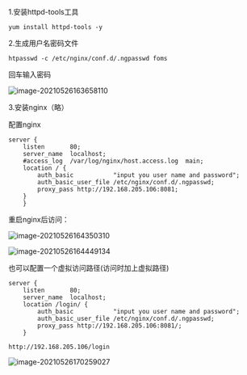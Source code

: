 1.安装httpd-tools工具

```shell
yum install httpd-tools -y
```

2.生成用户名密码文件

```shell
htpasswd -c /etc/nginx/conf.d/.ngpasswd foms
```

回车输入密码

![image-20210526163658110](C:\Users\15507\AppData\Roaming\Typora\typora-user-images\image-20210526163658110.png)

3.安装nginx（略）

配置nginx

```shell
server {
    listen       80;
    server_name  localhost;
    #access_log  /var/log/nginx/host.access.log  main;
    location / {
        auth_basic           "input you user name and password";
        auth_basic_user_file /etc/nginx/conf.d/.ngpasswd;
        proxy_pass http://192.168.205.106:8081;
    }
    }  
```

重启nginx后访问：

![image-20210526164350310](C:\Users\15507\AppData\Roaming\Typora\typora-user-images\image-20210526164350310.png)

![image-20210526164449134](C:\Users\15507\AppData\Roaming\Typora\typora-user-images\image-20210526164449134.png)

也可以配置一个虚拟访问路径(访问时加上虚拟路径)

```shell
server {
    listen       80;
    server_name  localhost;
	location /login/ {
        auth_basic           "input you user name and password";
        auth_basic_user_file /etc/nginx/conf.d/.ngpasswd;
        proxy_pass http://192.168.205.106:8081/;
    }
```

```
http://192.168.205.106/login
```

![image-20210526170259027](C:\Users\15507\AppData\Roaming\Typora\typora-user-images\image-20210526170259027.png)

